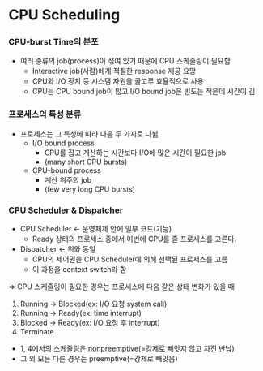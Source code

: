 # CPU Scheduling

### CPU-burst Time의 분포


- 여러 종류의 job(process)이 섞여 있기 때문에 CPU 스케줄링이 필요함
    - Interactive job(사람)에게 적절한 response 제공 요망
    - CPU와 I/O 장치 등 시스템 자원을 골고루 효율적으로 사용
    - CPU는 CPU bound job이 많고 I/O bound job은 빈도는 적은데 시간이 김

### 프로세스의 특성 분류

- 프로세스는 그 특성에 따라 다음 두 가지로 나뉨
    - I/O bound process
        - CPU를 잡고 계산하는 시간보다 I/O에 많은 시간이 필요한 job
        - (many short CPU bursts)
    - CPU-bound process
        - 계산 위주의 job
        - (few very long CPU bursts)

### CPU Scheduler & Dispatcher

- CPU Scheduler ← 운영체제 안에 일부 코드(기능)
    - Ready 상태의 프로세스 중에서 이번에 CPU를 줄 프로세스를 고른다.
- Dispatcher ← 위와 동일
    - CPU의 제어권을 CPU Scheduler에 의해 선택된 프로세스를 고름
    - 이 과정을 context switch라 함

⇒ CPU 스케줄링이 필요한 경우는 프로세스에 다음 같은 상태 변화가 있을 때

1. Running → Blocked(ex: I/O 요청 system call)
2. Running → Ready(ex: time interrupt)
3. Blocked → Ready(ex: I/O 요청 후 interrupt)
4. Terminate

- 1, 4에서의 스케줄링은 nonpreemptive(=강제로 빼앗지 않고 자진 반납)
- 그 외 모든 다른 경우는 preemptive(=강제로 빼앗음)